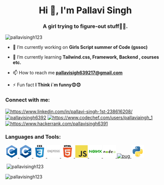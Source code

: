 <h1 align="center">Hi 👋, I'm Pallavi Singh</h1>
<h3 align="center">A girl trying to figure-out stuff👩‍💻.</h3>
<p align="left"> <img src="https://komarev.com/ghpvc/?username=pallavisingh123&label=Profile%20views&color=0e75b6&style=flat" alt="pallavisingh123" /> </p>

- 🔭 I’m currently working on **Girls Script summer of Code (gssoc)**

- 🌱 I’m currently learning **Tailwind.css, Framework, Backend , courses etc.**

- 📫 How to reach me **pallavisigh639217@gmail.com**

- ⚡ Fun fact **I Think i`m funny😊😊**

<h3 align="left">Connect with me:</h3>
<p align="left">

<a href="https://linkedin.com/pallavi-singh-1st-238616208/" target="blank"><img align="center" src="https://raw.githubusercontent.com/rahuldkjain/github-profile-readme-generator/master/src/images/icons/Social/linked-in-alt.svg" alt="https://www.linkedin.com/in/pallavi-singh-1st-238616208/" height="30" width="40" /></a>
<a href="https://instagram.com/pallavisingh6392" target="blank"><img align="center" src="https://raw.githubusercontent.com/rahuldkjain/github-profile-readme-generator/master/src/images/icons/Social/instagram.svg" alt="pallavisingh6392" height="30" width="40" /></a>
<a href="https://www.codechef.com/users/pallaviaingh_1" target="blank"><img align="center" src="https://cdn.jsdelivr.net/npm/simple-icons@3.1.0/icons/codechef.svg" alt="https://www.codechef.com/users/pallaviaingh_1" height="30" width="40" /></a>
<a href="https://www.hackerrank.com/https://www.hackerrank.com/pallavisingh6391" target="blank"><img align="center" src="https://raw.githubusercontent.com/rahuldkjain/github-profile-readme-generator/master/src/images/icons/Social/hackerrank.svg" alt="https://www.hackerrank.com/pallavisingh6391" height="30" width="40" /></a>
</p>

<h3 align="left">Languages and Tools:</h3>
<p align="left"> <a href="https://www.cprogramming.com/" target="_blank" rel="noreferrer"> <img src="https://raw.githubusercontent.com/devicons/devicon/master/icons/c/c-original.svg" alt="c" width="40" height="40"/> </a> <a href="https://www.w3schools.com/cpp/" target="_blank" rel="noreferrer"> <img src="https://raw.githubusercontent.com/devicons/devicon/master/icons/cplusplus/cplusplus-original.svg" alt="cplusplus" width="40" height="40"/> </a> <a href="https://www.w3schools.com/css/" target="_blank" rel="noreferrer"> <img src="https://raw.githubusercontent.com/devicons/devicon/master/icons/css3/css3-original-wordmark.svg" alt="css3" width="40" height="40"/> </a> <a href="https://expressjs.com" target="_blank" rel="noreferrer"> <img src="https://raw.githubusercontent.com/devicons/devicon/master/icons/express/express-original-wordmark.svg" alt="express" width="40" height="40"/> </a> <a href="https://www.w3.org/html/" target="_blank" rel="noreferrer"> <img src="https://raw.githubusercontent.com/devicons/devicon/master/icons/html5/html5-original-wordmark.svg" alt="html5" width="40" height="40"/> </a> <a href="https://developer.mozilla.org/en-US/docs/Web/JavaScript" target="_blank" rel="noreferrer"> <img src="https://raw.githubusercontent.com/devicons/devicon/master/icons/javascript/javascript-original.svg" alt="javascript" width="40" height="40"/> </a> <a href="https://www.nginx.com" target="_blank" rel="noreferrer"> <img src="https://raw.githubusercontent.com/devicons/devicon/master/icons/nginx/nginx-original.svg" alt="nginx" width="40" height="40"/> </a> <a href="https://nodejs.org" target="_blank" rel="noreferrer"> <img src="https://raw.githubusercontent.com/devicons/devicon/master/icons/nodejs/nodejs-original-wordmark.svg" alt="nodejs" width="40" height="40"/> </a> <a href="https://pugjs.org" target="_blank" rel="noreferrer"> <img src="https://cdn.worldvectorlogo.com/logos/pug.svg" alt="pug" width="40" height="40"/> </a> <a href="https://www.python.org" target="_blank" rel="noreferrer"> <img src="https://raw.githubusercontent.com/devicons/devicon/master/icons/python/python-original.svg" alt="python" width="40" height="40"/> </a> </p>

<p>&nbsp;<img align="center" src="https://github-readme-stats.vercel.app/api?username=pallavisingh123&show_icons=true&locale=en" alt="pallavisingh123" /></p>

<p><img align="center" src="https://github-readme-streak-stats.herokuapp.com/?user=pallavisingh123&" alt="pallavisingh123" /></p>

